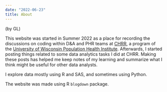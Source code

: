 ```yaml
---
date: "2022-06-23"
title: About
---
```

(by GL)

This website was started in Summer 2022 as a place for recording the discussions on coding within D&A and PHR teams at [CHRR](https://www.countyhealthrankings.org/), a program of the [University of Wisconsin Population Health Institute](https://uwphi.pophealth.wisc.edu/). Afterwards, I started posting things related to some data analytics tasks I did at CHRR. Making these posts has helped me keep notes of my learning and summarize what I think might be useful for other data analysts. 

I explore data mostly using R and SAS, and sometimes using Python.  

The website was made using R `blogdown` package.
